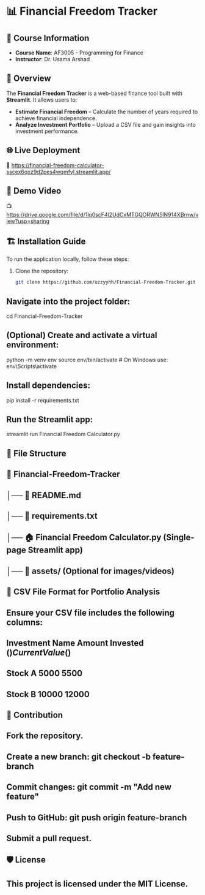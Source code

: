 # 📊 Financial Freedom Tracker

## 📌 Course Information
- **Course Name**: AF3005 - Programming for Finance 
- **Instructor**: Dr. Usama Arshad

## 🚀 Overview
The **Financial Freedom Tracker** is a web-based finance tool built with **Streamlit**. It allows users to:
- **Estimate Financial Freedom** – Calculate the number of years required to achieve financial independence.
- **Analyze Investment Portfolio** – Upload a CSV file and gain insights into investment performance.

## 🌐 Live Deployment
🔗 https://financial-freedom-calculator-sscex6qxz9d2pes4wqmfyl.streamlit.app/

## 🎥 Demo Video
📺 https://drive.google.com/file/d/1lq0scF4l2UdCxMTGQORWN5lN914XBrnw/view?usp=sharing

## 🏗️ Installation Guide
To run the application locally, follow these steps:

1. Clone the repository:
   ```bash
   git clone https://github.com/uzzyyhh/Financial-Freedom-Tracker.git
## Navigate into the project folder:
cd Financial-Freedom-Tracker

## (Optional) Create and activate a virtual environment:
python -m venv env
source env/bin/activate  # On Windows use: env\Scripts\activate

## Install dependencies:
pip install -r requirements.txt

## Run the Streamlit app:
streamlit run Financial Freedom Calculator.py


## 📂 File Structure
## 📁 Financial-Freedom-Tracker
## │── 📜 README.md
## │── 📜 requirements.txt
## │── 🏠 Financial Freedom Calculator.py (Single-page Streamlit app)
## │── 📂 assets/ (Optional for images/videos)


## 📝 CSV File Format for Portfolio Analysis
## Ensure your CSV file includes the following columns:

## Investment Name	Amount Invested ($)	Current Value ($)
## Stock A	5000	5500
## Stock B	10000	12000

## 🤝 Contribution 
## Fork the repository.
## Create a new branch: git checkout -b feature-branch
## Commit changes: git commit -m "Add new feature"
## Push to GitHub: git push origin feature-branch
## Submit a pull request.

## 🛡️ License
## This project is licensed under the MIT License.
